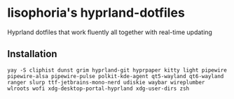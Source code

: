 # lisophoria's hyprland-dotfiles
Hyprland dotfiles that work fluently all together with real-time updating

## Installation
```
yay -S cliphist dunst grim hyprland-git hyprpaper kitty light pipewire pipewire-alsa pipewire-pulse polkit-kde-agent qt5-wayland qt6-wayland ranger slurp ttf-jetbrains-mono-nerd udiskie waybar wireplumber wlroots wofi xdg-desktop-portal-hyprland xdg-user-dirs zsh
```

